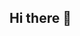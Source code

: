 ## Hi there 👋

<!--
**ObafemiEuloge/ObafemiEuloge** is a ✨ _special_ ✨ repository because its `README.md` (this file) appears on your GitHub profile.

Here are some ideas to get you started:

- 🔭 I’m currently working on ...
- 🌱 I’m currently learning ...
- 👯 I’m looking to collaborate on ...
- 🤔 I’m looking for help with ...
- 💬 Ask me about ...
- 📫 How to reach me: ...
- 😄 Pronouns: ...<div align="center">
  
## 👋 Salut & Bienvenue sur Mon Profil GitHub !

![Header](https://capsule-render.vercel.app/api?type=waving&color=gradient&customColorList=6,11,20&height=300&section=header&text=Obafèmi%20Euloge&fontSize=50&fontColor=fff&animation=twinkling&fontAlignY=35&desc=Développeur%20FullStack%20Senior%20%26%20Designer%20UI/UX&descAlignY=55&descAlign=50)

🚀 **"A programmer transforms complexity into simplicity."** 🚀

Je suis un **Développeur FullStack Senior** passionné et **Designer UI/UX** créatif, spécialisé dans la création d'applications web modernes et de solutions robustes. Actuellement **Développeur Backend Senior chez SCAR-SOFT**, je transforme des idées complexes en solutions élégantes et performantes.

🔭 **Actuellement :** Développeur Backend Senior chez **SCAR-SOFT** (depuis Nov. 2024)  
💡 **Spécialités :** Applications FinTech, CMS Laravel, APIs REST, architectures robustes  
🎯 **Expertise :** Vue.js, Laravel, Node.js, MongoDB, systèmes de paiement  
🌐 **Portfolio :** **[obafemi.netlify.app](https://obafemi.netlify.app/)**  
📧 **Contact :** **esngnoun@gmail.com** | **+229 96 256 694**

Connectons-nous pour collaborer sur des projets passionnants ! 🎯
  
[![Portfolio](https://img.shields.io/badge/Portfolio-%23FF5722.svg?logo=google-chrome&logoColor=white)](https://obafemi.netlify.app/) 
[![LinkedIn](https://img.shields.io/badge/LinkedIn-%230077B5.svg?logo=linkedin&logoColor=white)](https://linkedin.com/in/agnoun) 
[![Email](https://img.shields.io/badge/Email-D14836?logo=gmail&logoColor=white)](mailto:esngnoun@gmail.com)
[![Figma](https://img.shields.io/badge/Figma-%23F24E1E.svg?logo=figma&logoColor=white)](https://www.figma.com/@obafemi)
[![Phone](https://img.shields.io/badge/Phone-25D366?logo=whatsapp&logoColor=white)](tel:+22996256694)

![Profile Views](https://visitcount.itsvg.in/api?id=ObafemiEuloge&icon=2&color=12)

</div>

---

<div align="center">
  
## 💻 Stack Technologique Professionnelle

### 🎨 Frontend & Design
![HTML5](https://img.shields.io/badge/html5-%23E34F26.svg?style=for-the-badge&logo=html5&logoColor=white) 
![CSS3](https://img.shields.io/badge/css3-%231572B6.svg?style=for-the-badge&logo=css3&logoColor=white) 
![JavaScript](https://img.shields.io/badge/javascript-%23323330.svg?style=for-the-badge&logo=javascript&logoColor=%23F7DF1E) 
![TypeScript](https://img.shields.io/badge/typescript-%23007ACC.svg?style=for-the-badge&logo=typescript&logoColor=white) 
![Vue.js](https://img.shields.io/badge/vuejs-%2335495e.svg?style=for-the-badge&logo=vuedotjs&logoColor=%234FC08D) 
![Nuxt.js](https://img.shields.io/badge/nuxt.js-00C58E?style=for-the-badge&logo=nuxtdotjs&logoColor=white)
![Angular](https://img.shields.io/badge/angular-%23DD0031.svg?style=for-the-badge&logo=angular&logoColor=white) 
![Next.js](https://img.shields.io/badge/next.js-000000?style=for-the-badge&logo=nextdotjs&logoColor=white)

### 🔧 Backend & Frameworks
![Laravel](https://img.shields.io/badge/laravel-%23FF2D20.svg?style=for-the-badge&logo=laravel&logoColor=white) 
![PHP](https://img.shields.io/badge/php-%23777BB4.svg?style=for-the-badge&logo=php&logoColor=white) 
![Node.js](https://img.shields.io/badge/node.js-6DA55F?style=for-the-badge&logo=node.js&logoColor=white) 
![Python](https://img.shields.io/badge/python-3670A0?style=for-the-badge&logo=python&logoColor=ffdd54) 
![Java](https://img.shields.io/badge/java-%23ED8B00.svg?style=for-the-badge&logo=java&logoColor=white) 
![Spring Boot](https://img.shields.io/badge/spring_boot-6DB33F?style=for-the-badge&logo=spring-boot&logoColor=white)

### 🗄️ Bases de Données & Cloud
![MySQL](https://img.shields.io/badge/mysql-%2300f.svg?style=for-the-badge&logo=mysql&logoColor=white) 
![PostgreSQL](https://img.shields.io/badge/postgres-%23316192.svg?style=for-the-badge&logo=postgresql&logoColor=white) 
![MongoDB](https://img.shields.io/badge/MongoDB-%234ea94b.svg?style=for-the-badge&logo=mongodb&logoColor=white) 
![Firebase](https://img.shields.io/badge/firebase-%23039BE5.svg?style=for-the-badge&logo=firebase)

### 🛠️ Outils & DevOps
![Git](https://img.shields.io/badge/git-%23F05033.svg?style=for-the-badge&logo=git&logoColor=white) 
![GitHub](https://img.shields.io/badge/github-%23121011.svg?style=for-the-badge&logo=github&logoColor=white) 
![GitLab](https://img.shields.io/badge/gitlab-%23181717.svg?style=for-the-badge&logo=gitlab&logoColor=white) 
![Adobe Photoshop](https://img.shields.io/badge/adobe%20photoshop-%2331A8FF.svg?style=for-the-badge&logo=adobe%20photoshop&logoColor=white) 
![Adobe XD](https://img.shields.io/badge/Adobe%20XD-470137?style=for-the-badge&logo=Adobe%20XD&logoColor=#FF61F6) 
![Figma](https://img.shields.io/badge/figma-%23F24E1E.svg?style=for-the-badge&logo=figma&logoColor=white)

</div>

---

<div align="center">
  
## 📊 Statistiques GitHub

<table>
<tr>
<td width="50%">

<img src="https://github-readme-stats.vercel.app/api?username=ObafemiEuloge&theme=tokyonight&hide_border=true&include_all_commits=false&count_private=false" alt="GitHub Stats" />

</td>
<td width="50%">

<img src="https://github-readme-streak-stats.herokuapp.com/?user=ObafemiEuloge&theme=tokyonight&hide_border=true" alt="GitHub Streak" />

</td>
</tr>
</table>

<img src="https://github-readme-stats.vercel.app/api/top-langs/?username=ObafemiEuloge&theme=tokyonight&hide_border=true&include_all_commits=false&count_private=false&layout=compact" alt="Top Languages" />

</div>

---

<div align="center">
  
## 🏆 Trophées GitHub

![Trophies](https://github-trophies.vercel.app/?username=ObafemiEuloge&theme=tokyonight&no-frame=true&no-bg=false&margin-w=4&row=2)

</div>

---

<div align="center">

## 💼 Expérience Professionnelle

### 🏢 **Développeur Backend Senior** | SCAR-SOFT *(Nov. 2024 - Présent)*
```
• Conception et optimisation d'applications backend pour clients stratégiques
• Mise en place d'architectures logicielles robustes et évolutives  
• Collaboration avec équipes multi-disciplinaires pour des livrables haute qualité
• Leadership technique sur des projets critiques
```

### 🚀 **Développeur FullStack & Chargé de Programme** | GUNIVERS *(Mai - Oct. 2024)*
```
• Développement CMS Laravel pour site officiel entreprise
• Création API REST pour applications internes
• Intégration systèmes de paiement et authentification JWT
• Gestion programmes stratégiques et optimisation processus
```

### 💡 **Développeur Web** | VIPP INTERSTIS *(Jan. - Avr. 2024)*
```
• Développement interfaces Vue.js intuitives
• Création scripts de traitement audio PHP
• Gestion de projets en équipe
• Renforcement compétences développement web
```

</div>

---

<div align="center">

## 🚀 Projets Phares & Réalisations

### 💼 **Applications Professionnelles**

<table>
<tr>
<td width="50%">

### 🔐 **Application Zooma** *(Freelance)*
*Système d'authentification & paiement avancé*

🎯 **Fonctionnalités :**
- Authentification sécurisée multi-niveaux
- Agrégateur de paiement intégré
- Automatisation des notifications
- Interfaces ergonomiques et intuitives

🛠️ **Technologies :** Laravel, Vue.js, JWT, APIs Payment

</td>
<td width="50%">

### 💰 **Centime - Gestionnaire Budget**
*Application FinTech de suivi financier*

🎯 **Fonctionnalités :**
- Suivi en temps réel des dépenses
- Catégorisation automatique 
- Tableaux de bord interactifs
- Notifications budgétaires intelligentes

🛠️ **Technologies :** Vue.js, Node.js, MongoDB, Chart.js  
🔗 **Live Demo :** [centime.netlify.app](https://centime.netlify.app/)

</td>
</tr>
<tr>
<td width="50%">

### 🏢 **Sites Vitrines Corporate**
*Développement de plateformes d'entreprise*

**GROUP DS** - Solution multi-tenant  
**SUCCES ENERGIES** - Site énergie moderne  
**ASHLER'S PORTFOLIO** - Portfolio personnalisé  

🛠️ **Technologies :** Vue.js, Laravel, PHP  
🔗 **Demos :** [groupds-ci.com](https://www.groupds-ci.com/) | [ashler.netlify.app](https://ashler.netlify.app/)

</td>
<td width="50%">

### 🔗 **Fèmi Shortify**
*Service raccourcissement URLs avec analytics*

🎯 **Fonctionnalités :**
- Génération URLs courtes optimisées
- Analytics de clics détaillées
- API REST intégrée
- Interface minimaliste et efficace

🛠️ **Technologies :** Node.js, Express, MongoDB  
🔗 **Live Demo :** [femiurls.netlify.app](http://femiurls.netlify.app/)

</td>
</tr>
</table>

### 🏢 **Projets Entreprise (GUNIVERS)**

<table>
<tr>
<td width="50%">

### 📊 **CMS Laravel Enterprise**
*Système de gestion de contenu sur mesure*

✅ Gestion complète du site officiel  
✅ Interface d'administration avancée  
✅ Multi-utilisateurs avec rôles  
✅ SEO et performance optimisés  

</td>
<td width="50%">

### 🔄 **API REST Interne**
*Backend pour applications d'entreprise*

✅ Architecture RESTful robuste  
✅ Authentification JWT sécurisée  
✅ Système de paiement intégré  
✅ Export CSV automatisé  

</td>
</tr>
</table>

</div>

---

<div align="center">

## 🎨 Design Portfolio - Maquettes Figma

### Interface Design & UX/UI Professionnel

<table>
<tr>
<td width="33%">

### 💻 **US INFORMATIQUE**
*Dashboard entreprise tech moderne*

🎨 **Design System complet**  
🛠️ **Prototypage interactif**  
🔗 **[Voir sur Figma](https://www.figma.com/design/IDzGdi2oAJEIFeyb6WHxlh/US-INFORMATIQUE)**

</td>
<td width="33%">

### 🔐 **Mot2DePasse** 
*App gestion mots de passe*

🎨 **UX sécurisée et intuitive**  
🛠️ **Flow utilisateur optimisé**  
🔗 **[Voir sur Figma](https://www.figma.com/design/BZEnsNy0Tlg6FCnDp1i2r4/Mot2DePasse)**

</td>
<td width="33%">

### 🛒 **HIGHFIVE E-commerce**
*Interface shopping moderne*

🎨 **Experience d'achat optimisée**  
🛠️ **Design responsive avancé**  
🔗 **[Voir sur Figma](https://www.figma.com/design/shKkfymd4KHne7nY8etMf8/Maquette-HIGHFIVE)**

</td>
</tr>
</table>

</div>

---

<div align="center">

## 🎓 Formation & Certifications

**🎯 Formation Professionnelle Développement Web** | RIGHFIVE UNIVERSITY *(2023-2024)*  
**💻 Système Informatique et Logiciel** | UATM CASA FORMATION *(2021-2022)*  
**🎓 Baccalauréat Scientifique Série C** | CEGI Dassa-Zôumè *(2018-2019)*

</div>

---

<div align="center">

## 🌟 Compétences & Langues

<table>
<tr>
<td width="50%">

### 💪 **Qualités Professionnelles**
- **Dynamique** - Leadership et initiative
- **Curieux** - Veille technologique constante  
- **Rigoureux** - Code quality & best practices
- **Sens du contact** - Communication client excellente

</td>
<td width="50%">

### 🌍 **Langues**
- **Français** - Natif
- **Anglais** - Professionnel
- **Nago** - Natif
- **Fon** - Courant

</td>
</tr>
</table>

</div>

---

<div align="center">

## 🎯 Actuellement

```javascript
const obafemi = {
    position: "Développeur Backend Senior @ SCAR-SOFT",
    currentFocus: ["Architecture Robuste", "APIs Scalables", "FinTech Solutions"],
    specialties: ["Laravel CMS", "Vue.js Apps", "Payment Systems", "JWT Auth"],
    interests: ["AI/ML", "Blockchain", "DevOps", "Cloud Architecture"],
    location: "Abomey-Calavi, Bénin 🇧🇯",
    goals: ["Tech Leadership", "Open Source Contributions", "Innovation"],
    funFact: "Je transforme le café en code robuste ☕➡️💻"
};

console.log("Construisons l'avenir numérique ensemble ! 🚀");
```

</div>

---

<div align="center">

## 📈 Activité de Développement

![Activity Graph](https://github-readme-activity-graph.vercel.app/graph?username=ObafemiEuloge&theme=tokyo-night&hide_border=true)

</div>

---

<div align="center">

## 💌 Collaborons Ensemble !

🏢 **Actuellement :** Développeur Backend Senior chez SCAR-SOFT  
💼 **Disponible pour :** Projets freelance | Consulting technique | Mentorat  
🎯 **Spécialisations :** FinTech | CMS Enterprise | APIs REST | Architecture  
🌟 **Passion :** Créer des solutions qui transforment les business  

### 📞 **Contact Professionnel**
📧 **Email :** esngnoun@gmail.com  
📱 **Téléphone :** +229 96 256 694  
🌐 **Portfolio :** [obafemi.netlify.app](https://obafemi.netlify.app)  
💼 **LinkedIn :** [in/agnoun](https://linkedin.com/in/agnoun)

*"Le meilleur code est celui qui résout de vrais problèmes et transforme des vies"* ✨

---

⭐️ **N'hésitez pas à star mes repositories et collaborons sur des projets innovants !**

</div>

<img src="https://capsule-render.vercel.app/api?type=waving&color=gradient&customColorList=6,11,20&height=100&section=footer" />
- ⚡ Fun fact: ...
-->
